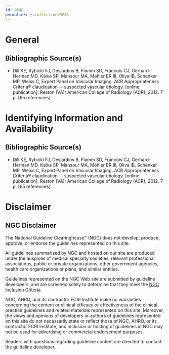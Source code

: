 ```yaml
---
id: 9248
permalink: /:collection/9248
---
```


# General

## Bibliographic Source(s)

- Dill KE, Rybicki FJ, Desjardins B, Flamm SD, Francois CJ, Gerhard-Herman MD, Kalva SP, Mansour MA, Mohler ER III, Oliva IB, Schenker MP, Weiss C, Expert Panel on Vascular Imaging. ACR Appropriateness Criteria® claudication -- suspected vascular etiology. [online publication]. Reston (VA): American College of Radiology (ACR); 2012. 7 p. [65 references]

# Identifying Information and Availability

## Bibliographic Source(s)

- Dill KE, Rybicki FJ, Desjardins B, Flamm SD, Francois CJ, Gerhard-Herman MD, Kalva SP, Mansour MA, Mohler ER III, Oliva IB, Schenker MP, Weiss C, Expert Panel on Vascular Imaging. ACR Appropriateness Criteria® claudication -- suspected vascular etiology. [online publication]. Reston (VA): American College of Radiology (ACR); 2012. 7 p. [65 references]

# Disclaimer

## NGC Disclaimer

The National Guideline Clearinghouse™ (NGC) does not develop, produce, approve, or endorse the guidelines represented on this site.

All guidelines summarized by NGC and hosted on our site are produced under the auspices of medical specialty societies, relevant professional associations, public or private organizations, other government agencies, health care organizations or plans, and similar entities.

Guidelines represented on the NGC Web site are submitted by guideline developers, and are screened solely to determine that they meet the [NGC Inclusion Criteria](/help-and-about/summaries/inclusion-criteria).

NGC, AHRQ, and its contractor ECRI Institute make no warranties concerning the content or clinical efficacy or effectiveness of the clinical practice guidelines and related materials represented on this site. Moreover, the views and opinions of developers or authors of guidelines represented on this site do not necessarily state or reflect those of NGC, AHRQ, or its contractor ECRI Institute, and inclusion or hosting of guidelines in NGC may not be used for advertising or commercial endorsement purposes.

Readers with questions regarding guideline content are directed to contact the guideline developer.

